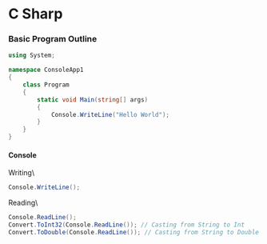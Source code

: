 # C Sharp


### Basic Program Outline

```c#
using System;

namespace ConsoleApp1
{
    class Program
    {
        static void Main(string[] args)
        {
            Console.WriteLine("Hello World");
        }
    }
}
```

#### Console

Writing\
```c#
Console.WriteLine();
```

Reading\
```c#
Console.ReadLine();
Convert.ToInt32(Console.ReadLine()); // Casting from String to Int
Convert.ToDouble(Console.ReadLine()); // Casting from String to Double
```
